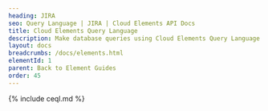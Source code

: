 ```yaml
---
heading: JIRA
seo: Query Language | JIRA | Cloud Elements API Docs
title: Cloud Elements Query Language
description: Make database queries using Cloud Elements Query Language.
layout: docs
breadcrumbs: /docs/elements.html
elementId: 1
parent: Back to Element Guides
order: 45
---
```


{% include ceql.md %}
